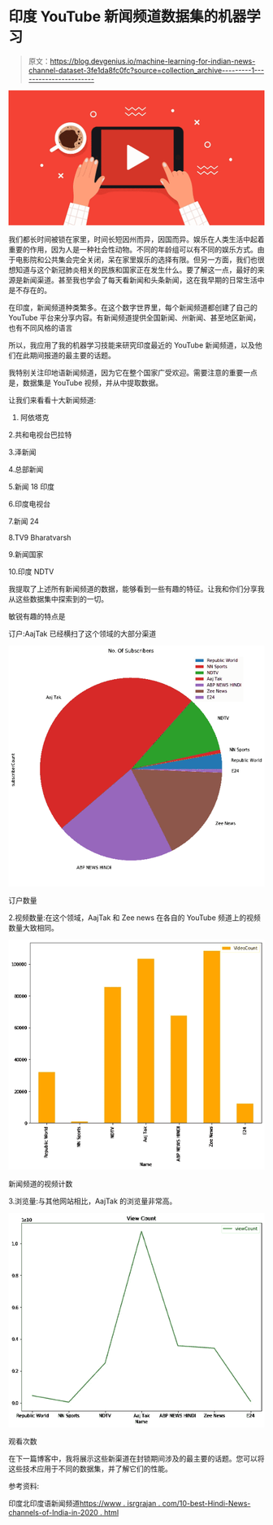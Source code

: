 # 印度 YouTube 新闻频道数据集的机器学习

> 原文：<https://blog.devgenius.io/machine-learning-for-indian-news-channel-dataset-3fe1da8fc0fc?source=collection_archive---------1----------------------->

![](img/2d22cf0ca224c3171f9cf6465ef4e8f5.png)

我们都长时间被锁在家里，时间长短因州而异，因国而异。娱乐在人类生活中起着重要的作用，因为人是一种社会性动物。不同的年龄组可以有不同的娱乐方式。由于电影院和公共集会完全关闭，呆在家里娱乐的选择有限。但另一方面，我们也很想知道与这个新冠肺炎相关的民族和国家正在发生什么。要了解这一点，最好的来源是新闻渠道。甚至我也学会了每天看新闻和头条新闻，这在我早期的日常生活中是不存在的。

在印度，新闻频道种类繁多。在这个数字世界里，每个新闻频道都创建了自己的 YouTube 平台来分享内容。有新闻频道提供全国新闻、州新闻、甚至地区新闻，也有不同风格的语言

所以，我应用了我的机器学习技能来研究印度最近的 YouTube 新闻频道，以及他们在此期间报道的最主要的话题。

我特别关注印地语新闻频道，因为它在整个国家广受欢迎。需要注意的重要一点是，数据集是 YouTube 视频，并从中提取数据。

让我们来看看十大新闻频道:

1.  阿依塔克

2.共和电视台巴拉特

3.泽新闻

4.总部新闻

5.新闻 18 印度

6.印度电视台

7.新闻 24

8.TV9 Bharatvarsh

9.新闻国家

10.印度 NDTV

我提取了上述所有新闻频道的数据，能够看到一些有趣的特征。让我和你们分享我从这些数据集中探索到的一切。

敏锐有趣的特点是

订户:AajTak 已经横扫了这个领域的大部分渠道

![](img/974f677534f7de0557ff3d99617cfe32.png)

订户数量

2.视频数量:在这个领域，AajTak 和 Zee news 在各自的 YouTube 频道上的视频数量大致相同。

![](img/1ef446cd5dcdbd33d6674fa9eb34be65.png)

新闻频道的视频计数

3.浏览量:与其他网站相比，AajTak 的浏览量非常高。

![](img/c4f27da268c218adc30a736344ccd4e2.png)

观看次数

在下一篇博客中，我将展示这些新渠道在封锁期间涉及的最主要的话题。您可以将这些技术应用于不同的数据集，并了解它们的性能。

参考资料:

印度北印度语新闻频道[https://www . isrgrajan . com/10-best-Hindi-News-channels-of-India-in-2020 . html](https://www.isrgrajan.com/10-best-hindi-news-channels-of-india-in-2020.html)